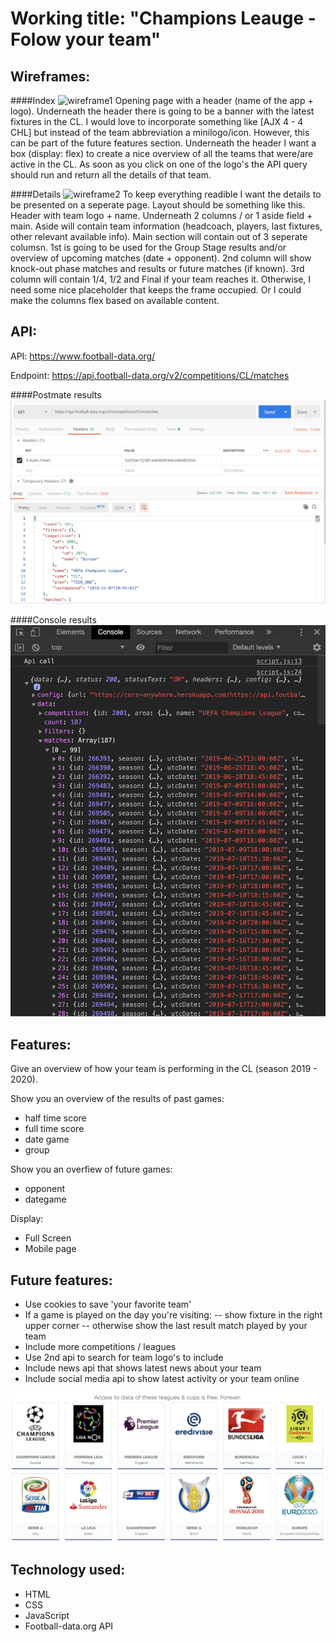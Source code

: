 # Working title: "Champions Leauge - Folow your team" #

## Wireframes: ##

####Index 
![wireframe1](./resources/WIREFRAME1.jpg)
Opening page with a header (name of the app + logo). Underneath the header there is going to be a banner with the latest fixtures in the CL. I would love to incorporate something like [AJX 4 - 4 CHL] but instead of the team abbreviation a minilogo/icon. However, this can be part of the future features section. Underneath the header I want a box (display: flex) to create a nice overview of all the teams that were/are active in the CL. As soon as you click on one of the logo's the API query should run and return all the details of that team. 

####Details
![wireframe2](./resources/WIREFRAME2.jpg)
To keep everything readible I want the details to be presented on a seperate page. Layout should be something like this. Header with team logo + name. Underneath 2 columns / or 1 aside field + main. Aside will contain team information (headcoach, players, last fixtures, other relevant available info). Main section will contain out of 3 seperate columsn. 1st is going to be used for the Group Stage results and/or overview of upcoming matches (date + opponent). 2nd column will show knock-out phase matches and results or future matches (if known). 3rd column will contain 1/4, 1/2 and Final if your team reaches it. Otherwise, I need some nice placeholder that keeps the frame occupied. Or I could make the columns flex based on available content. 

## API: ##
API: https://www.football-data.org/

Endpoint: https://api.football-data.org/v2/competitions/CL/matches

####Postmate results
![output api](./resources/CL_OUTPUT.png)

####Console results
![output](./resources/APIOUTPUT.png)

## Features: ##
Give an overview of how your team is performing in the CL (season 2019 - 2020). 

Show you an overview of the results of past games:
- half time score
- full time score
- date game
- group

Show you an overfiew of future games:
- opponent
- dategame

Display:
- Full Screen
- Mobile page

## Future features: ##
- Use cookies to save 'your favorite team'
- If a game is played on the day you're visiting:
-- show fixture in the right upper corner
-- otherwise show the last result match played by your team
- Include more competitions / leagues
- Use 2nd api to search for team logo's to include
- Include news api that shows latest news about your team
- Include social media api to show latest activity or your team online


![future leagues](./resources/COMPETITIONS.png)

## Technology used: ##
- HTML
- CSS
- JavaScript
- Football-data.org API

